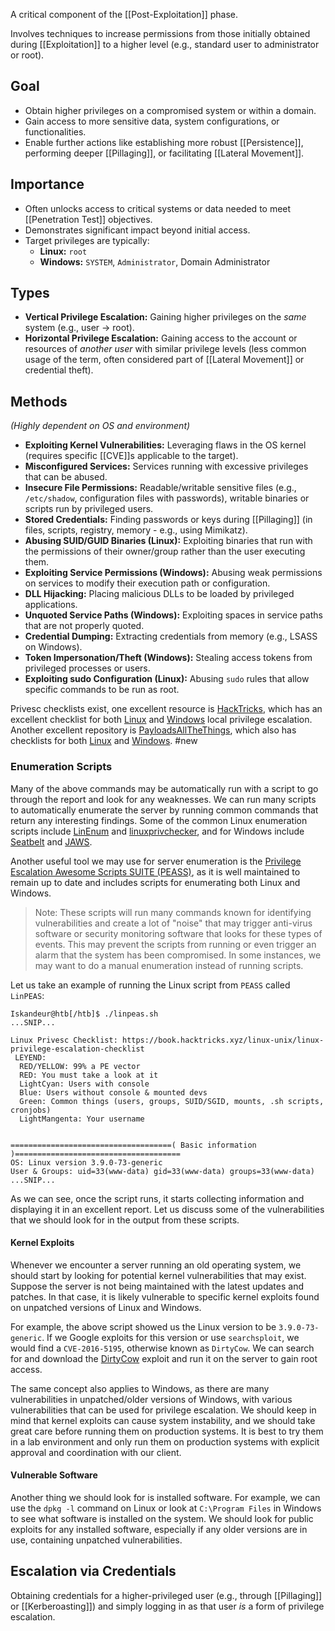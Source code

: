 A critical component of the [[Post-Exploitation]] phase.

Involves techniques to increase permissions from those initially obtained during [[Exploitation]] to a higher level (e.g., standard user to administrator or root).

## Goal

- Obtain higher privileges on a compromised system or within a domain.
- Gain access to more sensitive data, system configurations, or functionalities.
- Enable further actions like establishing more robust [[Persistence]], performing deeper [[Pillaging]], or facilitating [[Lateral Movement]].

## Importance

- Often unlocks access to critical systems or data needed to meet [[Penetration Test]] objectives.
- Demonstrates significant impact beyond initial access.
- Target privileges are typically:
    - **Linux:** `root`
    - **Windows:** `SYSTEM`, `Administrator`, Domain Administrator

## Types

- **Vertical Privilege Escalation:** Gaining higher privileges on the *same* system (e.g., user -> root).
- **Horizontal Privilege Escalation:** Gaining access to the account or resources of *another user* with similar privilege levels (less common usage of the term, often considered part of [[Lateral Movement]] or credential theft).

## Methods

*(Highly dependent on OS and environment)*

- **Exploiting Kernel Vulnerabilities:** Leveraging flaws in the OS kernel (requires specific [[CVE]]s applicable to the target).
- **Misconfigured Services:** Services running with excessive privileges that can be abused.
- **Insecure File Permissions:** Readable/writable sensitive files (e.g., `/etc/shadow`, configuration files with passwords), writable binaries or scripts run by privileged users.
- **Stored Credentials:** Finding passwords or keys during [[Pillaging]] (in files, scripts, registry, memory - e.g., using Mimikatz).
- **Abusing SUID/GUID Binaries (Linux):** Exploiting binaries that run with the permissions of their owner/group rather than the user executing them.
- **Exploiting Service Permissions (Windows):** Abusing weak permissions on services to modify their execution path or configuration.
- **DLL Hijacking:** Placing malicious DLLs to be loaded by privileged applications.
- **Unquoted Service Paths (Windows):** Exploiting spaces in service paths that are not properly quoted.
- **Credential Dumping:** Extracting credentials from memory (e.g., LSASS on Windows).
- **Token Impersonation/Theft (Windows):** Stealing access tokens from privileged processes or users.
- **Exploiting sudo Configuration (Linux):** Abusing `sudo` rules that allow specific commands to be run as root.

Privesc checklists exist, one excellent resource is [HackTricks](https://book.hacktricks.xyz), which has an excellent checklist for both [Linux](https://book.hacktricks.wiki/en/linux-hardening/linux-privilege-escalation-checklist.html) and [Windows](https://book.hacktricks.wiki/en/windows-hardening/checklist-windows-privilege-escalation.html) local privilege escalation. Another excellent repository is [PayloadsAllTheThings](https://github.com/swisskyrepo/PayloadsAllTheThings), which also has checklists for both [Linux](https://github.com/swisskyrepo/PayloadsAllTheThings/blob/master/Methodology%20and%20Resources/Linux%20-%20Privilege%20Escalation.md) and [Windows](https://github.com/swisskyrepo/PayloadsAllTheThings/blob/master/Methodology%20and%20Resources/Windows%20-%20Privilege%20Escalation.md).
#new 

### Enumeration Scripts
Many of the above commands may be automatically run with a script to go through the report and look for any weaknesses. We can run many scripts to automatically enumerate the server by running common commands that return any interesting findings. Some of the common Linux enumeration scripts include [LinEnum](https://github.com/rebootuser/LinEnum.git) and [linuxprivchecker](https://github.com/sleventyeleven/linuxprivchecker), and for Windows include [Seatbelt](https://github.com/GhostPack/Seatbelt) and [JAWS](https://github.com/411Hall/JAWS).

Another useful tool we may use for server enumeration is the [Privilege Escalation Awesome Scripts SUITE (PEASS)](https://github.com/carlospolop/privilege-escalation-awesome-scripts-suite), as it is well maintained to remain up to date and includes scripts for enumerating both Linux and Windows.

>Note: These scripts will run many commands known for identifying vulnerabilities and create a lot of "noise" that may trigger anti-virus software or security monitoring software that looks for these types of events. This may prevent the scripts from running or even trigger an alarm that the system has been compromised. In some instances, we may want to do a manual enumeration instead of running scripts.

Let us take an example of running the Linux script from `PEASS` called `LinPEAS`:

```shell-session
Iskandeur@htb[/htb]$ ./linpeas.sh
...SNIP...

Linux Privesc Checklist: https://book.hacktricks.xyz/linux-unix/linux-privilege-escalation-checklist
 LEYEND:
  RED/YELLOW: 99% a PE vector
  RED: You must take a look at it
  LightCyan: Users with console
  Blue: Users without console & mounted devs
  Green: Common things (users, groups, SUID/SGID, mounts, .sh scripts, cronjobs)
  LightMangenta: Your username


====================================( Basic information )=====================================
OS: Linux version 3.9.0-73-generic
User & Groups: uid=33(www-data) gid=33(www-data) groups=33(www-data)
...SNIP...
```

As we can see, once the script runs, it starts collecting information and displaying it in an excellent report. Let us discuss some of the vulnerabilities that we should look for in the output from these scripts.

#### Kernel Exploits

Whenever we encounter a server running an old operating system, we should start by looking for potential kernel vulnerabilities that may exist. Suppose the server is not being maintained with the latest updates and patches. In that case, it is likely vulnerable to specific kernel exploits found on unpatched versions of Linux and Windows.

For example, the above script showed us the Linux version to be `3.9.0-73-generic`. If we Google exploits for this version or use `searchsploit`, we would find a `CVE-2016-5195`, otherwise known as `DirtyCow`. We can search for and download the [DirtyCow](https://github.com/dirtycow/dirtycow.github.io/wiki/PoCs) exploit and run it on the server to gain root access.

The same concept also applies to Windows, as there are many vulnerabilities in unpatched/older versions of Windows, with various vulnerabilities that can be used for privilege escalation. We should keep in mind that kernel exploits can cause system instability, and we should take great care before running them on production systems. It is best to try them in a lab environment and only run them on production systems with explicit approval and coordination with our client.

#### Vulnerable Software

Another thing we should look for is installed software. For example, we can use the `dpkg -l` command on Linux or look at `C:\Program Files` in Windows to see what software is installed on the system. We should look for public exploits for any installed software, especially if any older versions are in use, containing unpatched vulnerabilities.


## Escalation via Credentials

Obtaining credentials for a higher-privileged user (e.g., through [[Pillaging]] or [[Kerberoasting]]) and simply logging in as that user *is* a form of privilege escalation. 